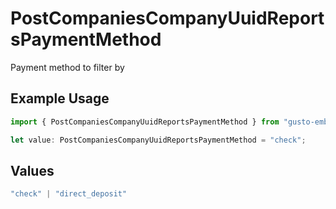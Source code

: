 # PostCompaniesCompanyUuidReportsPaymentMethod

Payment method to filter by

## Example Usage

```typescript
import { PostCompaniesCompanyUuidReportsPaymentMethod } from "gusto-embedded/models/operations";

let value: PostCompaniesCompanyUuidReportsPaymentMethod = "check";
```

## Values

```typescript
"check" | "direct_deposit"
```